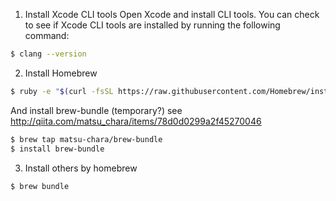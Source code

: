 1. Install Xcode CLI tools
Open Xcode and install CLI tools.
You can check to see if Xcode CLI tools are installed by running the following command:
```bash
$ clang --version
```

2. Install Homebrew
```bash
$ ruby -e "$(curl -fsSL https://raw.githubusercontent.com/Homebrew/install/master/install)"
```

And install brew-bundle (temporary?)
see http://qiita.com/matsu_chara/items/78d0d0299a2f45270046

```bash
$ brew tap matsu-chara/brew-bundle
$ install brew-bundle
```

3. Install others by homebrew
```bash
$ brew bundle
```




